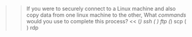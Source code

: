 >> If you were to securely connect to a Linux machine and also copy data from one linux machine to the other, What *commands* would you use to complete this process? <<
(*) ssh
( ) ftp
(*) scp
( ) rdp